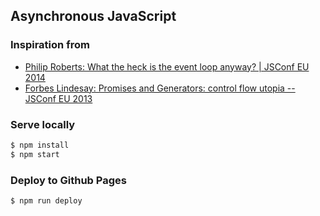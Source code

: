 ## Asynchronous JavaScript

### Inspiration from
- [Philip Roberts: What the heck is the event loop anyway? | JSConf EU 2014](https://www.youtube.com/watch?v=8aGhZQkoFbQ)
- [Forbes Lindesay: Promises and Generators: control flow utopia -- JSConf EU 2013](https://www.youtube.com/watch?v=qbKWsbJ76-s)

### Serve locally

```sh
$ npm install
$ npm start
```

### Deploy to Github Pages

```sh
$ npm run deploy
```

